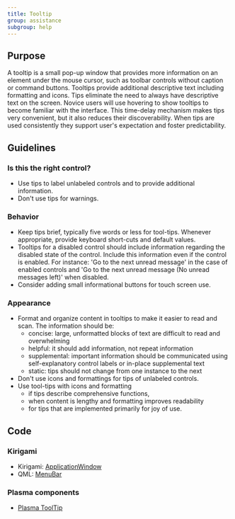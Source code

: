 ```yaml
---
title: Tooltip
group: assistance
subgroup: help
---
```


Purpose
-------

A tooltip is a small pop-up window that provides more information on an
element under the mouse cursor, such as toolbar controls without caption
or command buttons. Tooltips provide additional descriptive text
including formatting and icons. Tips eliminate the need to always have
descriptive text on the screen. Novice users will use hovering to show
tooltips to become familiar with the interface. This time-delay
mechanism makes tips very convenient, but it also reduces their
discoverability. When tips are used consistently they support user's
expectation and foster predictability.

Guidelines
----------

### Is this the right control?

-   Use tips to label unlabeled controls and to provide additional
    information.
-   Don't use tips for warnings.

### Behavior

-   Keep tips brief, typically five words or less for tool-tips.
    Whenever appropriate, provide keyboard short-cuts and default
    values.
-   Tooltips for a disabled control should include information regarding
    the disabled state of the control. Include this information even if
    the control is enabled. For instance: 'Go to the next unread
    message' in the case of enabled controls and 'Go to the next
    unread message (No unread messages left)' when disabled.
-   Consider adding small informational buttons for touch screen use.

### Appearance

-   Format and organize content in tooltips to make it easier to read
    and scan. The information should be:
    -   concise: large, unformatted blocks of text are difficult to read
        and overwhelming
    -   helpful: it should add information, not repeat information
    -   supplemental: important information should be communicated using
        self-explanatory control labels or in-place supplemental text
    -   static: tips should not change from one instance to the next
-   Don't use icons and formattings for tips of unlabeled controls.
-   Use tool-tips with icons and formatting
    -   if tips describe comprehensive functions,
    -   when content is lengthy and formatting improves readability
    -   for tips that are implemented primarily for joy of use.

Code
----

### Kirigami

- Kirigami: [ApplicationWindow](docs:kirigami2;ApplicationWindow)
- QML: [MenuBar](https://doc.qt.io/qt-5/qml-qtquick-controls-menubar.html)

### Plasma components

- [Plasma ToolTip](docs:plasma;ToolTip)
